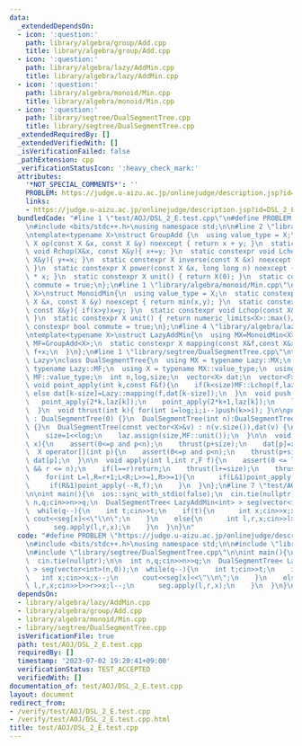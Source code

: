 ```yaml
---
data:
  _extendedDependsOn:
  - icon: ':question:'
    path: library/algebra/group/Add.cpp
    title: library/algebra/group/Add.cpp
  - icon: ':question:'
    path: library/algebra/lazy/AddMin.cpp
    title: library/algebra/lazy/AddMin.cpp
  - icon: ':question:'
    path: library/algebra/monoid/Min.cpp
    title: library/algebra/monoid/Min.cpp
  - icon: ':question:'
    path: library/segtree/DualSegmentTree.cpp
    title: library/segtree/DualSegmentTree.cpp
  _extendedRequiredBy: []
  _extendedVerifiedWith: []
  _isVerificationFailed: false
  _pathExtension: cpp
  _verificationStatusIcon: ':heavy_check_mark:'
  attributes:
    '*NOT_SPECIAL_COMMENTS*': ''
    PROBLEM: https://judge.u-aizu.ac.jp/onlinejudge/description.jsp?id=DSL_2_E
    links:
    - https://judge.u-aizu.ac.jp/onlinejudge/description.jsp?id=DSL_2_E
  bundledCode: "#line 1 \"test/AOJ/DSL_2_E.test.cpp\"\n#define PROBLEM \"https://judge.u-aizu.ac.jp/onlinejudge/description.jsp?id=DSL_2_E\"\
    \n#include <bits/stdc++.h>\nusing namespace std;\n\n#line 2 \"library/algebra/group/Add.cpp\"\
    \ntemplate<typename X>\nstruct GroupAdd {\n  using value_type = X;\n  static constexpr\
    \ X op(const X &x, const X &y) noexcept { return x + y; }\n  static constexpr\
    \ void Rchop(X&x, const X&y){ x+=y; }\n  static constexpr void Lchop(const X&x,\
    \ X&y){ y+=x; }\n  static constexpr X inverse(const X &x) noexcept { return -x;\
    \ }\n  static constexpr X power(const X &x, long long n) noexcept { return X(n)\
    \ * x; }\n  static constexpr X unit() { return X(0); }\n  static constexpr bool\
    \ commute = true;\n};\n#line 1 \"library/algebra/monoid/Min.cpp\"\ntemplate<typename\
    \ X>\nstruct MonoidMin{\n  using value_type = X;\n  static constexpr X op(const\
    \ X &x, const X &y) noexcept { return min(x,y); }\n  static constexpr void Rchop(X&x,\
    \ const X&y){ if(x>y)x=y; }\n  static constexpr void Lchop(const X&x, X&y){ if(y>x)y=x;\
    \ }\n  static constexpr X unit() { return numeric_limits<X>::max()/2; }\n  static\
    \ constexpr bool commute = true;\n};\n#line 4 \"library/algebra/lazy/AddMin.cpp\"\
    \ntemplate<typename X>\nstruct LazyAddMin{\n  using MX=MonoidMin<X>;\n  using\
    \ MF=GroupAdd<X>;\n  static constexpr X mapping(const X&f,const X&x){\n    return\
    \ f+x;\n  }\n};\n#line 1 \"library/segtree/DualSegmentTree.cpp\"\ntemplate<typename\
    \ Lazy>\nclass DualSegmentTree{\n  using MX = typename Lazy::MX;\n  using MF =\
    \ typename Lazy::MF;\n  using X = typename MX::value_type;\n  using F = typename\
    \ MF::value_type;\n  int n,log,size;\n  vector<X> dat;\n  vector<F> laz;\n\n \
    \ void point_apply(int k,const F&f){\n    if(k<size)MF::Lchop(f,laz[k]);\n   \
    \ else dat[k-size]=Lazy::mapping(f,dat[k-size]);\n  }\n  void push(int k){\n \
    \   point_apply(2*k,laz[k]);\n    point_apply(2*k+1,laz[k]);\n    laz[k]=MF::unit();\n\
    \  }\n  void thrust(int k){ for(int i=log;i;i--)push(k>>i); }\n\npublic:\n  DualSegmentTree()\
    \ : DualSegmentTree(0) {}\n  DualSegmentTree(int n):DualSegmentTree(vector<X>(n,MX::unit()))\
    \ {}\n  DualSegmentTree(const vector<X>&v) : n(v.size()),dat(v) {\n    for(log=1;(1<<log)<n;log++){}\n\
    \    size=1<<log;\n    laz.assign(size,MF::unit());\n  }\n\n  void set(int p,X\
    \ x){\n    assert(0<=p and p<n);\n    thrust(p+size);\n    dat[p]=x;\n  }\n\n\
    \  X operator[](int p){\n    assert(0<=p and p<n);\n    thrust(p+size);\n    return\
    \ dat[p];\n  }\n\n  void apply(int l,int r,F f){\n    assert(0 <= l && l <= r\
    \ && r <= n);\n    if(l==r)return;\n    thrust(l+=size);\n    thrust(r+=size-1);\n\
    \    for(int L=l,R=r+1;L<R;L>>=1,R>>=1){\n      if(L&1)point_apply(L++,f);\n \
    \     if(R&1)point_apply(--R,f);\n    }\n  }\n};\n#line 7 \"test/AOJ/DSL_2_E.test.cpp\"\
    \n\nint main(){\n  ios::sync_with_stdio(false);\n  cin.tie(nullptr);\n\n  int\
    \ n,q;cin>>n>>q;\n  DualSegmentTree< LazyAddMin<int> > seg(vector<int>(n,0));\n\
    \  while(q--){\n    int t;cin>>t;\n    if(t){\n      int x;cin>>x;x--;\n     \
    \ cout<<seg[x]<<\"\\n\";\n    }\n    else{\n      int l,r,x;cin>>l>>r>>x;l--;\n\
    \      seg.apply(l,r,x);\n    }\n  }\n}\n"
  code: "#define PROBLEM \"https://judge.u-aizu.ac.jp/onlinejudge/description.jsp?id=DSL_2_E\"\
    \n#include <bits/stdc++.h>\nusing namespace std;\n\n#include \"library/algebra/lazy/AddMin.cpp\"\
    \n#include \"library/segtree/DualSegmentTree.cpp\"\n\nint main(){\n  ios::sync_with_stdio(false);\n\
    \  cin.tie(nullptr);\n\n  int n,q;cin>>n>>q;\n  DualSegmentTree< LazyAddMin<int>\
    \ > seg(vector<int>(n,0));\n  while(q--){\n    int t;cin>>t;\n    if(t){\n   \
    \   int x;cin>>x;x--;\n      cout<<seg[x]<<\"\\n\";\n    }\n    else{\n      int\
    \ l,r,x;cin>>l>>r>>x;l--;\n      seg.apply(l,r,x);\n    }\n  }\n}\n"
  dependsOn:
  - library/algebra/lazy/AddMin.cpp
  - library/algebra/group/Add.cpp
  - library/algebra/monoid/Min.cpp
  - library/segtree/DualSegmentTree.cpp
  isVerificationFile: true
  path: test/AOJ/DSL_2_E.test.cpp
  requiredBy: []
  timestamp: '2023-07-02 19:20:41+09:00'
  verificationStatus: TEST_ACCEPTED
  verifiedWith: []
documentation_of: test/AOJ/DSL_2_E.test.cpp
layout: document
redirect_from:
- /verify/test/AOJ/DSL_2_E.test.cpp
- /verify/test/AOJ/DSL_2_E.test.cpp.html
title: test/AOJ/DSL_2_E.test.cpp
---
```

